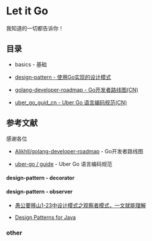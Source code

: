 # Let it Go

我知道的一切都告诉你！

## 目录
- basics - 基础

- [design-pattern - 使用Go实现的设计模式](./design-pattern)

- [golang-developer-roadmap - Go开发者路线图(CN)](https://github.com/Alikhll/golang-developer-roadmap/blob/master/i18n/zh-CN/ReadMe-zh-CN.md)

- [uber_go_guid_cn - Uber Go 语言编码规范(CN)](https://github.com/xxjwxc/uber_go_guide_cn)

## 参考文献

感谢各位

- [Alikhll/golang-developer-roadmap](https://github.com/Alikhll/golang-developer-roadmap) - Go开发者路线图

- [uber-go / guide](https://github.com/uber-go/guide) - Uber Go 语言编码规范

#### design-pattern - decorator

#### design-pattern - observer

- [愚公要移山1-23中设计模式之观察者模式，一文就能理解](https://baijiahao.baidu.com/s?id=1639044219412817957&wfr=spider&for=pc)

- [Design Patterns for Java](https://github.com/vikingden8/DesignPatterns-Java)

### other


